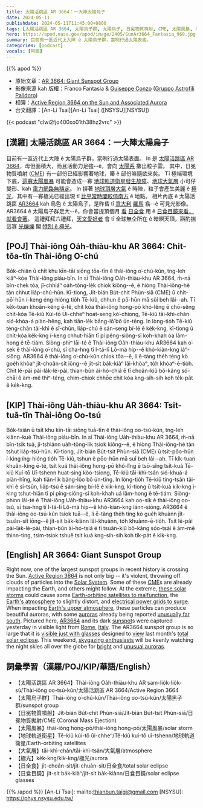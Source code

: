 ```yaml
---
title: 太陽活跳區 AR 3664：一大陣太陽烏子
date: 2024-05-11
publishdate: 2024-05-11T11:45:00+0800
tags: [太陽活跳區 AR 3664, 太陽烏子群, 太陽烏子, 日冕物質噴射, CME, 太陽風暴, 地球軌道衛星, 大氣層, 極光, 日全食, 日食目鏡]
hero: https://apod.nasa.gov/apod/image/2405/SunAr3664_Fantasia_960.jpg
summary: 目前有一區近代上大陣 ê 太陽烏子群，當咧行過太陽表面。
categories: [podcast]
vocals: [阿錕]
---
```


{{% apod %}}

- 原始文章：[AR 3664: Giant Sunspot Group](https://apod.nasa.gov/apod/ap240511.html)
- 影像來源 kah 版權：Franco Fantasia & [Guiseppe Conzo](mailto:giuconzo@gmail.com) ([Gruppo Astrofili Palidoro](https://www.astrofilipalidoro.it/))
- 相簿：[Active Region 3664 on the Sun and Associated Aurora](https://www.facebook.com/media/set?set=a.431368006258449&type=3)
- 台文翻譯：[An-Li Tsai][An-Li Tsai] ([NSYSU][NSYSU])

{{< podcast "clwi2fjo400xo01th38hz2vrc" >}}

## [漢羅] 太陽活跳區 AR 3664：一大陣太陽烏子
目前有一區近代上大陣 ê 太陽烏子群，當咧行過太陽表面。
In 是 [太陽活跳區 AR 3664][Active Region 3664]，毋但面積大，而且活動力足強--ê，會向 [太陽系][Solar System] 擲出粒子雲。
其中，日冕物質噴射 ([CME][CME]) 有一部份已經影響著地球，賰 ê 部份嘛隨欲來矣。
Tī 極端環境下底，[這寡太陽風暴][these solar storms] 可能會造成一寡 [地球軌道衛星發生故障][Earth-orbiting satellites to malfunction]、[地球大氣層][Earth's atmosphere] 小可仔變形、kah [電力網路無穩定][electrical power grids to surge]。
In 挵著 [地球頂層大氣][Earth's upper atmosphere] ê 時陣，粒子會產生美麗 ê [極光][auroras]，其中有一寡極光已經出現 tī [比平常時閣較倚南方][unusually far south] ê 地點。
相片內底 ê 太陽活跳區 [AR3664][AR3664] kah 烏色 ê 太陽烏子，是昨昏 tī [意大利][Italy] [羅馬][Rome] 翕--ê 可見光影像。
AR3664 ê 太陽烏子群足大--ê，你會當提頂個月 [看][view] [日全食][total solar eclipse] 用 ê [日食目鏡來看，就看會著][visible just with glasses]。
這禮拜拜六禮拜，[天文愛好者][skygazing enthusiasts] 會 tī 全球無仝所在 ê 暗暝天頂，斟酌揣這寡 [光爍爍][bright] 閣 [特別 ê 極光][unusual auroras]。

## [POJ] Thài-iông Oa̍h-thiàu-khu AR 3664: Chi̍t-tōa-tīn Thài-iông O͘-chú
Bo̍k-chiân ū chi̍t khu kīn-tāi siōng tōa-tīn ê thài-iông o͘-chú-kûn, tng-leh kiâⁿ-kòe Thài-iông piáu-bīn.
In sī Thài-iông Oa̍h-thiàu-khu AR 3664, m̄-nā bīn-chek tōa, jî-chhiáⁿ oa̍h-tōng-le̍k chiok kiông--ê, ē hiòng Thài-iông-hē tàn chhut lia̍p-chú-hûn.
Kî-tiong, Ji̍t-bián Bu̍t-chit Phùn-siā (CME) ū chi̍t-pō͘-hūn í-keng éng-hióng tio̍h Tē-kiû, chhun ê pō͘-hūn mā sûi beh lâi--ah.
Tī ke̍k-toan khoân-kéng ē-té, chit kóa thài-iông hong-pō khó-lêng ē chō-sêng chi̍t-kóa Tē-kiû Kúi-tō Ūi-chheⁿ hoat-seng kò͘-chiong, Tē-kiû tāi-khì-chân sió-khóa-á piàn-hêng, kah tiān-le̍k bāng-lō͘ bô ún-tēng.
In lòng-tio̍h Tē-kiû téng-chân tāi-khì ê sî-chūn, lia̍p-chú ē sán-seng bí-lē ê ke̍k-kng, kî-tiong ū chi̍t-kóa ke̍k-kng í-keng chhut-hiān tī pí pêng-siông-sî koh-khah óa lâm-hong ê tē-tiám.
Siòng-phìⁿ lāi-té ê Thài-iông Oa̍h-thiàu-khu AR3664 kah o͘-sek ê thài-iông o͘-chú, sī cha-hng tī I-tá-lī Lô-má hip--ê khó-kiàn-kng iáⁿ-siōng.
AR3664 ê thài-iông o͘-chú-kûn chiok tōa--ê, lí ē-tàng the̍h téng kò goe̍h khòaⁿ ji̍t-choân-si̍t iōng--ê ji̍t-si̍t ba̍k-kiàⁿ lâi-khòaⁿ, to̍h khòaⁿ-ē-tio̍h.
Chit lé-pài pài-la̍k-lé-pài, thian-bûn ài-hó-chiá ē tī choân-kiû bô-kâng só͘-chāi ê àm-mê thiⁿ-téng, chim-chiok chhōe chit kóa kng-sih-sih koh te̍k-pa̍t ê ke̍k-kng.

## [KIP] Thài-iông Ua̍h-thiàu-khu AR 3664: Tsi̍t-tuā-tīn Thài-iông Oo-tsú
Bo̍k-tsiân ū tsi̍t khu kīn-tāi siōng tuā-tīn ê thài-iông oo-tsú-kûn, tng-leh kiânn-kuè Thài-iông piáu-bīn.
In sī Thài-iông Ua̍h-thiàu-khu AR 3664, m̄-nā bīn-tsik tuā, jî-tshiánn ua̍h-tōng-li̍k tsiok kiông--ê, ē hiòng Thài-iông-hē tàn tshut lia̍p-tsú-hûn.
Kî-tiong, Ji̍t-bián Bu̍t-tsit Phùn-siā (CME) ū tsi̍t-pōo-hūn í-king íng-hióng tio̍h Tē-kiû, tshun ê pōo-hūn mā suî beh lâi--ah.
Tī ki̍k-tuan khuân-kíng ē-té, tsit kuá thài-iông hong-pō khó-lîng ē tsō-sîng tsi̍t-kuá Tē-kiû Kuí-tō Uī-tshenn huat-sing kòo-tsiong, Tē-kiû tāi-khì-tsân sió-khuá-á piàn-hîng, kah tiān-li̍k bāng-lōo bô ún-tīng.
In lòng-tio̍h Tē-kiû tíng-tsân tāi-khì ê sî-tsūn, lia̍p-tsú ē sán-sing bí-lē ê ki̍k-kng, kî-tiong ū tsi̍t-kuá ki̍k-kng í-king tshut-hiān tī pí pîng-siông-sî koh-khah uá lâm-hong ê tē-tiám.
Siòng-phìnn lāi-té ê Thài-iông Ua̍h-thiàu-khu AR3664 kah oo-sik ê thài-iông oo-tsú, sī tsa-hng tī I-tá-lī Lô-má hip--ê khó-kiàn-kng iánn-siōng.
AR3664 ê thài-iông oo-tsú-kûn tsiok tuā--ê, lí ē-tàng the̍h tíng kò gue̍h khuànn ji̍t-tsuân-si̍t iōng--ê ji̍t-si̍t ba̍k-kiànn lâi-khuànn, to̍h khuànn-ē-tio̍h.
Tsit lé-pài pài-la̍k-lé-pài, thian-bûn ài-hó-tsiá ē tī tsuân-kiû bô-kâng sóo-tsāi ê àm-mê thinn-tíng, tsim-tsiok tshuē tsit kuá kng-sih-sih koh ti̍k-pa̍t ê ki̍k-kng.

## [English] AR 3664: Giant Sunspot Group
Right now, one of the largest sunspot groups in recent history is crossing the Sun.
[Active Region 3664][Active Region 3664] is not only big -- it's violent, throwing off clouds of particles into the [Solar System][Solar System].
Some of these [CME][CME]s are already impacting the Earth, and others might follow.
At the extreme, [these solar storms][these solar storms] could cause some [Earth-orbiting satellites to malfunction][Earth-orbiting satellites to malfunction], the [Earth's atmosphere][Earth's atmosphere] to slightly distort, and [electrical power grids to surge][electrical power grids to surge].
When impacting [Earth's upper atmosphere][Earth's upper atmosphere], these particles can produce beautiful auroras, with some [auroras][auroras] already being reported [unusually far south][unusually far south].
Pictured here, [AR3664][AR3664] and its dark [sunspot][sunspot]s were captured yesterday in visible light from [Rome][Rome], [Italy][Italy].
The AR3664 sunspot group is so large that it is [visible just with glasses][visible just with glasses] designed to [view][view] last month's [total solar eclipse][total solar eclipse].
This weekend, [skygazing enthusiasts][skygazing enthusiasts] will be keenly watching the night skies all over the globe for [bright][bright] and [unusual auroras][unusual auroras].

## 詞彙學習（漢羅/POJ/KIP/華語/English）
- 【太陽活跳區 AR 3664】Thài-iông Oa̍h-thiàu-khu AR sam-lio̍k-lio̍k-sù/Thài-iông oo-tsú-kûn/太陽活跳區 AR 3664/Active Region 3664
- 【太陽烏子群】Thài-iông o͘-chú-kûn/Thài-iông oo-tsú-kûn/太陽黑子群/sunspot group
- 【日冕物質噴射】Ji̍t-bián Bu̍t-chit Phùn-siā/Ji̍t-bián Bu̍t-tsit Phùn-siā/日冕物質拋射/CME (Coronal Mass Ejection)
- 【太陽風暴】thài-iông hong-pō/thài-iông hong-pō/太陽風暴/solar storm
- 【地球軌道衛星】Tē-kiû kúi-tō ūi-chheⁿ/Tē-kiû kuí-tō uī-tshenn/地球軌道衛星/Earth-orbiting satellites
- 【大氣層】tāi-khì-chân/tāi-khì-tsân/大氣層/atmosphere
- 【極光】ke̍k-kng/ki̍k-kng/極光/aurora
- 【日全食】ji̍t-choân-si̍t/ji̍t-chuân-si̍t/日全食/total solar eclipse
- 【日食目鏡】ji̍t-si̍t ba̍k-kiàⁿ/ji̍t-si̍t ba̍k-kiànn/日食目鏡/solar eclipse glasses

{{% /apod %}}
[An-Li Tsai]: mailto:thianbun.taigi@gmail.com
[NSYSU]: https://phys.nsysu.edu.tw/

[copyright]: https://apod.nasa.gov/apod/fap/lib/about_apod.html#srapply
[License3]: https://creativecommons.org/licenses/by/3.0/
[License2]:https://creativecommons.org/licenses/by-nc-nd/2.0/

[Active Region 3664]:https://www.spaceweatherlive.com/en/news/view/531/20240508-sunspot-region-3664-major-flares-and-cmes.html
[Solar System]:https://science.nasa.gov/solar-system/
[CME]:https://en.wikipedia.org/wiki/Coronal_mass_ejection
[these solar storms]:https://www.swpc.noaa.gov/news/geomagnetic-storming-likely-persist-weekend
[Earth-orbiting satellites to malfunction]:https://svs.gsfc.nasa.gov/5214/
[Earth's atmosphere]:https://spaceplace.nasa.gov/atmosphere/
[electrical power grids to surge]:https://www.swpc.noaa.gov/sites/default/files/images/u33/finalBoulderPresentation042611%20%281%29.pdf
[Earth's upper atmosphere]:https://science.nasa.gov/earth/earth-atmosphere/earths-atmosphere-a-multi-layered-cake/
[auroras]:https://apod.nasa.gov/apod/ap230122.html
[unusually far south]:https://spaceweathergallery2.com/indiv_upload.php?upload_id=206722
[AR3664]:https://www.swpc.noaa.gov/news/large-and-complex-sunspot-groups-lead-increased-solar-flare-chances
[sunspot]:https://en.wikipedia.org/wiki/Sunspot
[Rome]:https://youtu.be/oSexfR0Ubzw
[Italy]:https://en.wikipedia.org/wiki/Italy
[visible just with glasses]:https://people.com/thmb/kiAUaJce7MqVr5XwZFuOA3S10MU=/750x0/filters:no_upscale():max_bytes(150000):strip_icc():focal(999x0:1001x2):format(webp)/dog-eclipse-2000-ef0176770ff64e6b913f2af6e8273a24.jpg
[view]:https://earthsky.org/sun/giant-sunspot-region-ar3664-visible-in-eclipse-glasses/
[total solar eclipse]:https://science.nasa.gov/eclipses/future-eclipses/eclipse-2024/
[skygazing enthusiasts]:https://apod.nasa.gov/apod/ap040808.html
[bright]:https://apod.nasa.gov/apod/ap240114.html
[unusual auroras]:https://apod.nasa.gov/apod/ap150601.html
